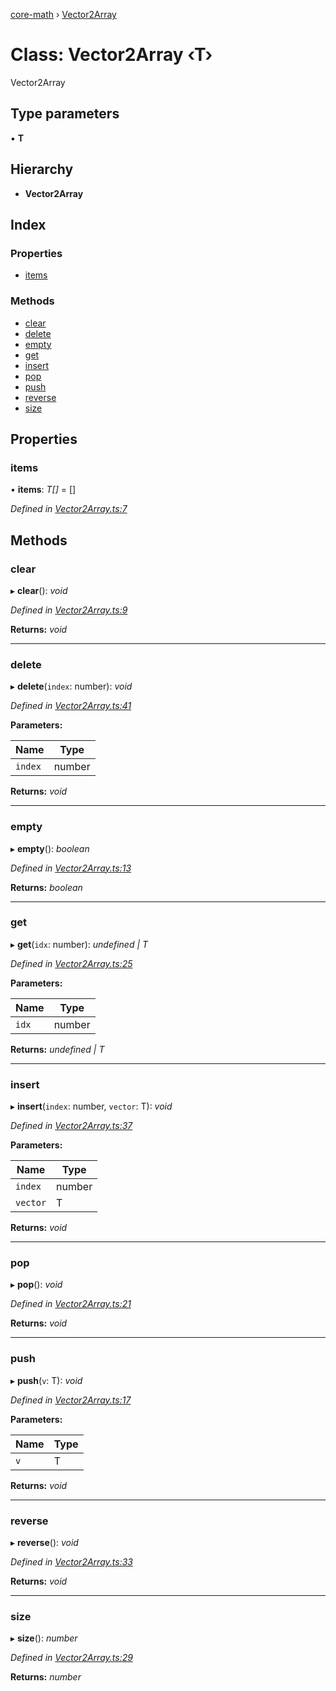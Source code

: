 [core-math](../README.md) › [Vector2Array](vector2array.md)

# Class: Vector2Array ‹**T**›

Vector2Array

## Type parameters

▪ **T**

## Hierarchy

* **Vector2Array**

## Index

### Properties

* [items](vector2array.md#items)

### Methods

* [clear](vector2array.md#clear)
* [delete](vector2array.md#delete)
* [empty](vector2array.md#empty)
* [get](vector2array.md#get)
* [insert](vector2array.md#insert)
* [pop](vector2array.md#pop)
* [push](vector2array.md#push)
* [reverse](vector2array.md#reverse)
* [size](vector2array.md#size)

## Properties

###  items

• **items**: *T[]* = []

*Defined in [Vector2Array.ts:7](https://github.com/sibvrv/core-math/blob/498c86d/src/Vector2Array.ts#L7)*

## Methods

###  clear

▸ **clear**(): *void*

*Defined in [Vector2Array.ts:9](https://github.com/sibvrv/core-math/blob/498c86d/src/Vector2Array.ts#L9)*

**Returns:** *void*

___

###  delete

▸ **delete**(`index`: number): *void*

*Defined in [Vector2Array.ts:41](https://github.com/sibvrv/core-math/blob/498c86d/src/Vector2Array.ts#L41)*

**Parameters:**

Name | Type |
------ | ------ |
`index` | number |

**Returns:** *void*

___

###  empty

▸ **empty**(): *boolean*

*Defined in [Vector2Array.ts:13](https://github.com/sibvrv/core-math/blob/498c86d/src/Vector2Array.ts#L13)*

**Returns:** *boolean*

___

###  get

▸ **get**(`idx`: number): *undefined | T*

*Defined in [Vector2Array.ts:25](https://github.com/sibvrv/core-math/blob/498c86d/src/Vector2Array.ts#L25)*

**Parameters:**

Name | Type |
------ | ------ |
`idx` | number |

**Returns:** *undefined | T*

___

###  insert

▸ **insert**(`index`: number, `vector`: T): *void*

*Defined in [Vector2Array.ts:37](https://github.com/sibvrv/core-math/blob/498c86d/src/Vector2Array.ts#L37)*

**Parameters:**

Name | Type |
------ | ------ |
`index` | number |
`vector` | T |

**Returns:** *void*

___

###  pop

▸ **pop**(): *void*

*Defined in [Vector2Array.ts:21](https://github.com/sibvrv/core-math/blob/498c86d/src/Vector2Array.ts#L21)*

**Returns:** *void*

___

###  push

▸ **push**(`v`: T): *void*

*Defined in [Vector2Array.ts:17](https://github.com/sibvrv/core-math/blob/498c86d/src/Vector2Array.ts#L17)*

**Parameters:**

Name | Type |
------ | ------ |
`v` | T |

**Returns:** *void*

___

###  reverse

▸ **reverse**(): *void*

*Defined in [Vector2Array.ts:33](https://github.com/sibvrv/core-math/blob/498c86d/src/Vector2Array.ts#L33)*

**Returns:** *void*

___

###  size

▸ **size**(): *number*

*Defined in [Vector2Array.ts:29](https://github.com/sibvrv/core-math/blob/498c86d/src/Vector2Array.ts#L29)*

**Returns:** *number*
